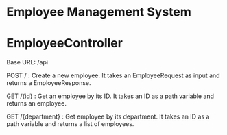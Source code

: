 # Employee Management System

#  EmployeeController
Base URL: /api

POST / : Create a new employee. It takes an EmployeeRequest as input and returns a EmployeeResponse.

GET /{id} : Get an employee by its ID. It takes an ID as a path variable and returns an employee.

GET /{department} : Get employee by its department. It takes an ID as a path variable and returns a list of employees.
